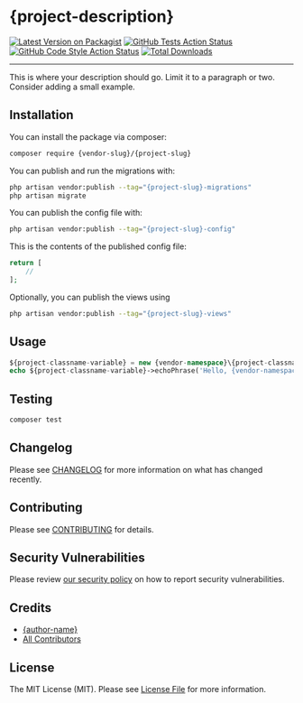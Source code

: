 
# {project-description}

[![Latest Version on Packagist](https://img.shields.io/packagist/v/{vendor-slug}/{project-slug}.svg?style=flat-square)](https://packagist.org/packages/{vendor-slug}/{project-slug})
[![GitHub Tests Action Status](https://img.shields.io/github/workflow/status/{vendor-slug}/{project-slug}/run-tests?label=tests)](https://github.com/{vendor-slug}/{project-slug}/actions?query=workflow%3Arun-tests+branch%3Amain)
[![GitHub Code Style Action Status](https://img.shields.io/github/workflow/status/{vendor-slug}/{project-slug}/Fix%20PHP%20code%20style%20issues?label=code%20style)](https://github.com/{vendor-slug}/{project-slug}/actions?query=workflow%3A"Fix+PHP+code+style+issues"+branch%3Amain)
[![Total Downloads](https://img.shields.io/packagist/dt/{vendor-slug}/{project-slug}.svg?style=flat-square)](https://packagist.org/packages/{vendor-slug}/{project-slug})

---

This is where your description should go. Limit it to a paragraph or two. Consider adding a small example.

## Installation

You can install the package via composer:

```bash
composer require {vendor-slug}/{project-slug}
```

You can publish and run the migrations with:

```bash
php artisan vendor:publish --tag="{project-slug}-migrations"
php artisan migrate
```

You can publish the config file with:

```bash
php artisan vendor:publish --tag="{project-slug}-config"
```

This is the contents of the published config file:

```php
return [
    //
];
```

Optionally, you can publish the views using

```bash
php artisan vendor:publish --tag="{project-slug}-views"
```

## Usage

```php
${project-classname-variable} = new {vendor-namespace}\{project-classname}();
echo ${project-classname-variable}->echoPhrase('Hello, {vendor-namespace}!');
```

## Testing

```bash
composer test
```

## Changelog

Please see [CHANGELOG](CHANGELOG.md) for more information on what has changed recently.

## Contributing

Please see [CONTRIBUTING](https://github.com/{author-username}/.github/blob/main/CONTRIBUTING.md) for details.

## Security Vulnerabilities

Please review [our security policy](../../security/policy) on how to report security vulnerabilities.

## Credits

- [{author-name}](https://github.com/{author-username})
- [All Contributors](../../contributors)

## License

The MIT License (MIT). Please see [License File](LICENSE.md) for more information.

